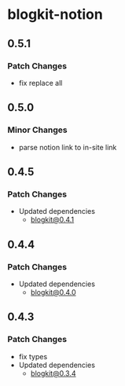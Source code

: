 # blogkit-notion

## 0.5.1

### Patch Changes

- fix replace all

## 0.5.0

### Minor Changes

- parse notion link to in-site link

## 0.4.5

### Patch Changes

- Updated dependencies
  - blogkit@0.4.1

## 0.4.4

### Patch Changes

- Updated dependencies
  - blogkit@0.4.0

## 0.4.3

### Patch Changes

- fix types
- Updated dependencies
  - blogkit@0.3.4
